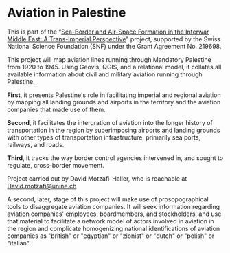 # Aviation in Palestine

This is part of the “[Sea-Border and Air-Space Formation in the Interwar Middle East: A Trans-Imperial Perspective](https://data.snf.ch/grants/grant/219698)" project, supported by the Swiss National Science Foundation (SNF) under the Grant Agreement No. 219698.

This project will map aviation lines running through Mandatory Palestine from 1920 to 1945. Using Geovis, QGIS, and a relational model, it collates all available information about civil and military aviation running through Palestine.

**First**, it presents Palestine's role in facilitating imperial and regional aviation by mapping all landing grounds and airports in the territory and the aviation companies that made use of them. 

**Second**, it facilitates the intergration of aviation into the longer history of transportation in the region by superimposing airports and landing grounds with other types of transportation infrastructure, primarily sea ports, railways, and roads. 

**Third**, it tracks the way border control agencies intervened in, and sought to regulate, cross-border movement.

Project carried out by David Motzafi-Haller, who is reachable at David.motzafi@unine.ch





A second, later, stage of this project will make use of prosopographical tools to disaggregate aviation companies. It will seek information regarding aviation companies' employees, boardmembers, and stockholders, and use that material to facilitate a network model of actors involved in aviation in the region and complicate homogenizing national identifications of aviation companies as "british" or "egyptian" or "zionist" or "dutch" or "polish" or "italian". 

